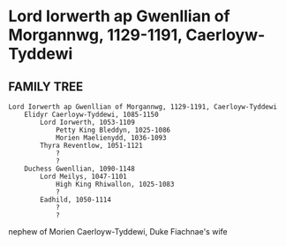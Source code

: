 # Lord Iorwerth ap Gwenllian of Morgannwg, 1129-1191, Caerloyw-Tyddewi

## FAMILY TREE

```
Lord Iorwerth ap Gwenllian of Morgannwg, 1129-1191, Caerloyw-Tyddewi
	Elidyr Caerloyw-Tyddewi, 1085-1150
		Lord Iorwerth, 1053-1109
			Petty King Bleddyn, 1025-1086
			Morien Maelienydd, 1036-1093
		Thyra Reventlow, 1051-1121
			?
			?
	Duchess Gwenllian, 1090-1148
		Lord Meilys, 1047-1101
			High King Rhiwallon, 1025-1083
			?
		Eadhild, 1050-1114
			?
			?
```

nephew of Morien Caerloyw-Tyddewi, Duke Fiachnae's wife
